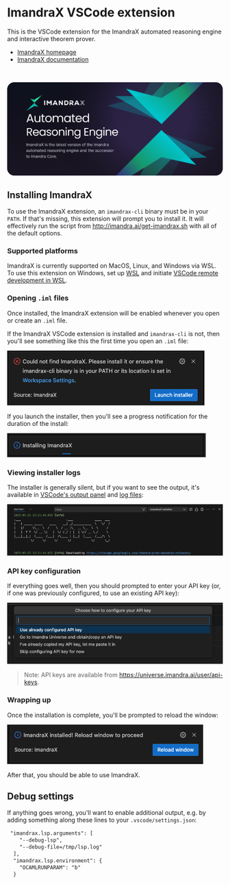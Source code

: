 # ImandraX VSCode extension

This is the VSCode extension for the ImandraX automated reasoning engine and interactive theorem prover. 

* [ImandraX homepage](https://www.imandra.ai/core)
* [ImandraX documentation](https://docs.imandra.ai/imandrax/)

<br/>

![ImandraX](assets/readme/dark/main.png)

## Installing ImandraX

To use the ImandraX extension, an `imandrax-cli` binary must be in your `PATH`. If that's
missing, this extension will prompt you to install it. It will effectively run the script from
http://imandra.ai/get-imandrax.sh with all of the default options.

### Supported platforms

ImandraX is currently supported on MacOS, Linux, and Windows via WSL.
To use this extension on Windows, set up [WSL](https://learn.microsoft.com/en-us/windows/wsl/)
and initiate [VSCode remote development in WSL](https://code.visualstudio.com/docs/remote/wsl-tutorial).

### Opening `.iml` files

Once installed, the ImandraX extension will be enabled whenever you open or create an `.iml` file.

If the ImandraX VSCode extension is installed and `imandrax-cli` is not, then you'll
see something like this the first time you open an `.iml` file:

<picture>
  <source srcset="assets/readme/dark/installer-prompt.png" media="(prefers-color-scheme: dark)">
  <source srcset="assets/readme/light/installer-prompt.png" media="(prefers-color-scheme: light)">
  <img src="assets/readme/dark/installer-prompt.png" alt="Launch installer prompt">
</picture>

If you launch the installer, then you'll see a progress notification for the duration of the
install:

<picture>
  <source srcset="assets/readme/dark/progress-notification.png" media="(prefers-color-scheme: dark)">
  <source srcset="assets/readme/light/progress-notification.png" media="(prefers-color-scheme: light)">
  <img src="assets/readme/dark/progress-notification.png" alt="Progress notification">
</picture>

### Viewing installer logs

The installer is generally silent, but if you want to see the output, it's available
in [VSCode's output panel](https://code.visualstudio.com/api/extension-capabilities/common-capabilities#output-channel)
and [log files](https://code.visualstudio.com/updates/v1_20#_extension-logging):

<picture>
  <source srcset="assets/readme/dark/log-view.png" media="(prefers-color-scheme: dark)">
  <source srcset="assets/readme/light/log-view.png" media="(prefers-color-scheme: light)">
  <img src="assets/readme/dark/log-view.png" alt="Log view">
</picture>

### API key configuration

If everything goes well, then you should prompted to enter your API key
(or, if one was previously configured, to use an existing API key):

<picture>
  <source srcset="assets/readme/dark/api-key-prompt.png" media="(prefers-color-scheme: dark)">
  <source srcset="assets/readme/light/api-key-prompt.png" media="(prefers-color-scheme: light)">
  <img src="assets/readme/dark/api-key-prompt.png" alt="API Key prompt">
</picture>

> Note: API keys are available from https://universe.imandra.ai/user/api-keys.

### Wrapping up

Once the installation is complete, you'll be prompted to reload the window:

<picture>
  <source srcset="assets/readme/dark/done.png" media="(prefers-color-scheme: dark)">
  <source srcset="assets/readme/light/done.png" media="(prefers-color-scheme: light)">
  <img src="assets/readme/dark/done.png" alt="Installation complete">
</picture>

After that, you should be able to use ImandraX.

## Debug settings

If anything goes wrong, you'll want to enable additional output, e.g. by adding
something along these lines to your `.vscode/settings.json`:

```
 "imandrax.lsp.arguments": [
    "--debug-lsp",
    "--debug-file=/tmp/lsp.log"
  ],
  "imandrax.lsp.environment": {
    "OCAMLRUNPARAM": "b"
  }
```
